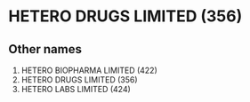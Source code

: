 # HETERO DRUGS LIMITED (356)

## Other names
1. HETERO BIOPHARMA LIMITED (422)
1. HETERO DRUGS LIMITED (356)
1. HETERO LABS LIMITED (424)


